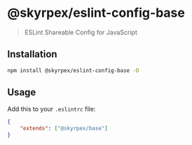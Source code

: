# @skyrpex/eslint-config-base

> ESLint Shareable Config for JavaScript

## Installation

```bash
npm install @skyrpex/eslint-config-base -D
```

## Usage

Add this to your `.eslintrc` file:

```json
{
    "extends": ["@skyrpex/base"]
}
```

